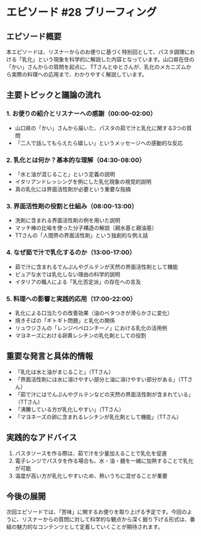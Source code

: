 # エピソード #28 ブリーフィング

## エピソード概要
本エピソードは、リスナーからのお便りに基づく特別回として、パスタ調理における「乳化」という現象を科学的に解説した内容となっています。山口県在住の「かい」さんからの質問を起点に、TTさんとゆとさんが、乳化のメカニズムから実際の料理への応用まで、わかりやすく解説しています。

## 主要トピックと議論の流れ

### 1. お便りの紹介とリスナーへの感謝（00:00-02:00）
- 山口県の「かい」さんから届いた、パスタの茹で汁と乳化に関する3つの質問
- 「二人で話してもらえたら嬉しい」というメッセージへの感動的な反応

### 2. 乳化とは何か？基本的な理解（04:30-08:00）
- 「水と油が混じること」という定義の説明
- イタリアンドレッシングを例にした乳化現象の視覚的説明
- 真の乳化には界面活性剤が必要という重要な指摘

### 3. 界面活性剤の役割と仕組み（08:00-13:00）
- 洗剤に含まれる界面活性剤の例を用いた説明
- マッチ棒の比喩を使った分子構造の解説（親水基と親油基）
- TTさんの「人間界の界面活性剤」という独創的な例え話

### 4. なぜ茹で汁で乳化するのか（13:00-17:00）
- 茹で汁に含まれるでんぷんやグルテンが天然の界面活性剤として機能
- ピュアな水では乳化しない理由の科学的説明
- イタリアの職人による「乳化否定派」の存在への言及

### 5. 料理への影響と実践的応用（17:00-22:00）
- 乳化による口当たりの改善効果（油のベタつきが滑らかさに変化）
- 焼きそばの「ギトギト問題」と乳化の関係
- リュウジさんの「レンジペペロンチーノ」における乳化の活用例
- マヨネーズにおける卵黄レシチンの乳化剤としての役割

## 重要な発言と具体的情報
- 「乳化は水と油がまじること」（TTさん）
- 「界面活性剤には水に溶けやすい部分と油に溶けやすい部分がある」（TTさん）
- 「茹で汁にはでんぷんやグルテンなどの天然の界面活性剤が含まれている」（TTさん）
- 「沸騰している方が乳化しやすい」（TTさん）
- 「マヨネーズの卵に含まれるレシチンが乳化剤として機能」（TTさん）

## 実践的なアドバイス
1. パスタソースを作る際は、茹で汁を少量加えることで乳化を促進
2. 電子レンジでパスタを作る場合も、水・油・麺を一緒に加熱することで乳化が可能
3. 温度が高い方が乳化しやすいため、熱いうちに混ぜることが重要

## 今後の展開
次回エピソードでは、「苦味」に関するお便りを取り上げる予定です。今回のように、リスナーからの質問に対して科学的な観点から深く掘り下げる形式は、番組の魅力的なコンテンツとして定着していくことが期待されます。